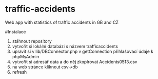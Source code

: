 # traffic-accidents
Web app with statistics of traffic accidents in GB and CZ

#Instalace
1) stáhnout repository
2) vytvořit si lokální databázi s názvem trafficaccidents
3) upravit si v lib/DBConnector.php v getConnection přihlašovací údaje k phpMyAdmin
4) vytvořit si adresář data a do něj zkopírovat Accidents0513.csv
5) na web stránce kliknout csv->db
6) refresh